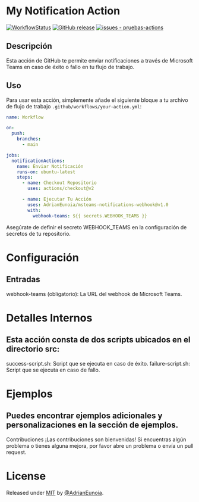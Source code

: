 # My Notification Action

[![WorkflowStatus](https://github.com/AdrianEunoia/pruebas-actions/actions/workflows/development.yml/badge.svg)](https://github.com/AdrianEunoia/pruebas-actions/actions/workflows/development.yml)
[![GitHub release](https://img.shields.io/github/release/AdrianEunoia/pruebas-actions?include_prereleases=&sort=semver&color=brightgreen)](https://github.com/AdrianEunoia/pruebas-actions/releases/)
[![issues - pruebas-actions](https://img.shields.io/github/issues/AdrianEunoia/pruebas-actions)](https://github.com/AdrianEunoia/pruebas-actions/issues)

## Descripción

Esta acción de GitHub te permite enviar notificaciones a través de Microsoft Teams en caso de éxito o fallo en tu flujo de trabajo.

## Uso

Para usar esta acción, simplemente añade el siguiente bloque a tu archivo de flujo de trabajo `.github/workflows/your-action.yml`:

```yaml
name: Workflow

on:
  push:
    branches:
      - main

jobs:
  notificationActions:
    name: Enviar Notificación
    runs-on: ubuntu-latest
    steps:
      - name: Checkout Repositorio
        uses: actions/checkout@v2

      - name: Ejecutar Tu Acción
        uses: AdrianEunoia/msteams-notifications-webhook@v1.0
        with:
          webhook-teams: ${{ secrets.WEBHOOK_TEAMS }}
```

Asegúrate de definir el secreto WEBHOOK_TEAMS en la configuración de secretos de tu repositorio.

# Configuración

## Entradas

webhook-teams (obligatorio): La URL del webhook de Microsoft Teams.

# Detalles Internos
## Esta acción consta de dos scripts ubicados en el directorio src:

success-script.sh: Script que se ejecuta en caso de éxito.
failure-script.sh: Script que se ejecuta en caso de fallo.

# Ejemplos
## Puedes encontrar ejemplos adicionales y personalizaciones en la sección de ejemplos.

Contribuciones
¡Las contribuciones son bienvenidas! Si encuentras algún problema o tienes alguna mejora, por favor abre un problema o envía un pull request.

# License

Released under [MIT](/LICENSE) by [@AdrianEunoia](https://github.com/AdrianEunoia).